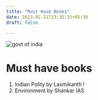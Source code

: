 ```yaml
---
title: "Must Have Books"
date: 2023-01-21T13:35:15+05:30
draft: false

---
```


![govt of india](/images/download.jpeg)
# Must have books

1. Indian Polity by Laxmikanth !
2. Environment by Shankar IAS


